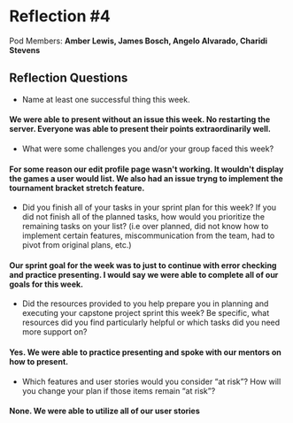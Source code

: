 # Reflection #4

Pod Members: **Amber Lewis, James Bosch, Angelo Alvarado, Charidi Stevens**

## Reflection Questions

* Name at least one successful thing this week.

 #### We were able to present without an issue this week. No restarting the server. Everyone was able to present their points extraordinarily well.  ####

* What were some challenges you and/or your group faced this week?

 #### For some reason our edit profile page wasn't working. It wouldn't display the games a user would list. We also had an issue tryng to implement the tournament bracket stretch feature. ####

* Did you finish all of your tasks in your sprint plan for this week? If you did not finish all of the planned tasks, how would you prioritize the remaining tasks on your list?  (i.e over planned, did not know how to implement certain features, miscommunication from the team, had to pivot from original plans, etc.)

 #### Our sprint goal for the week was to just to continue with error checking and practice presenting. I would say we were able to complete all of our goals for this week. ####

* Did the resources provided to you help prepare you in planning and executing your capstone project sprint this week? Be specific, what resources did you find particularly helpful or which tasks did you need more support on?

 #### Yes. We were able to practice presenting and spoke with our mentors on how to present. ####

* Which features and user stories would you consider “at risk”? How will you change your plan if those items remain “at risk”?

#### None. We were able to utilize all of our user stories ####
